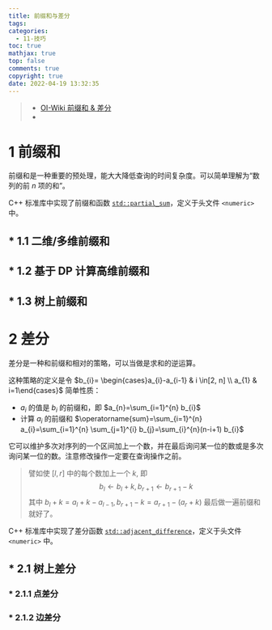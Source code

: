 ```yaml
---
title: 前缀和与差分
tags:
categories:
  - 11-技巧
toc: true
mathjax: true
top: false
comments: true
copyright: true
date: 2022-04-19 13:32:35
---
```


> * [OI-Wiki 前缀和 & 差分](https://oi-wiki.org/basic/prefix-sum/)
> * 

# 1 前缀和

前缀和是一种重要的预处理，能大大降低查询的时间复杂度。可以简单理解为“数列的前 $n$​ 项的和”。

C++ 标准库中实现了前缀和函数 [`std::partial_sum`](https://zh.cppreference.com/w/cpp/algorithm/partial_sum)，定义于头文件 `<numeric>` 中。

## * 1.1 二维/多维前缀和

## * 1.2 基于 DP 计算高维前缀和

## * 1.3 树上前缀和

# 2 差分

差分是一种和前缀和相对的策略，可以当做是求和的逆运算。

这种策略的定义是令 $b_{i}= \begin{cases}a_{i}-a_{i-1} & i \in[2, n] \\ a_{1} & i=1\end{cases}$
简单性质：

- $a_{i}$ 的值是 $b_{i}$ 的前缀和，即 $a_{n}=\sum_{i=1}^{n} b_{i}$
- 计算 $a_{i}$ 的前缀和 $\operatorname{sum}=\sum_{i=1}^{n} a_{i}=\sum_{i=1}^{n} \sum_{j=1}^{i} b_{j}=\sum_{i}^{n}(n-i+1) b_{i}$

它可以维护多次对序列的一个区间加上一个数，并在最后询问某一位的数或是多次询问某一位的数。注意修改操作一定要在查询操作之前。

> 譬如使 $[l, r]$ 中的每个数加上一个 $k$, 即
> $$
> b_{l} \leftarrow b_{l}+k, b_{r+1} \leftarrow b_{r+1}-k
> $$
> 其中 $b_{l}+k=a_{l}+k-a_{l-1}, b_{r+1}-k=a_{r+1}-\left(a_{r}+k\right)$
> 最后做一遍前缀和就好了。

C++ 标准库中实现了差分函数 [`std::adjacent_difference`](https://zh.cppreference.com/w/cpp/algorithm/adjacent_difference)，定义于头文件 `<numeric>` 中。

## * 2.1 树上差分

### * 2.1.1 点差分

### * 2.1.2 边差分
